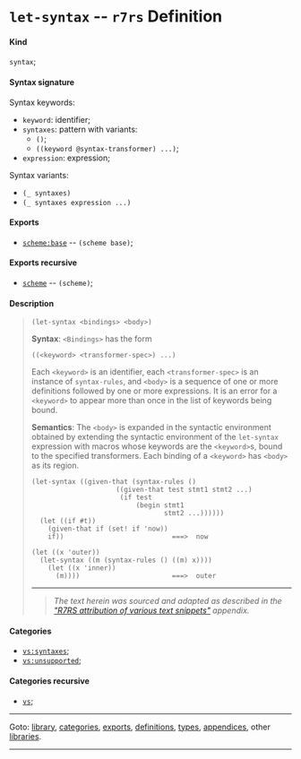 

<a id='definition__r7rs__let-syntax'></a>

# `let-syntax` -- `r7rs` Definition


<a id='definition__r7rs__let-syntax__kind'></a>

#### Kind

`syntax`;


<a id='definition__r7rs__let-syntax__syntax-signature'></a>

#### Syntax signature

Syntax keywords:
 * `keyword`: identifier;
 * `syntaxes`: pattern with variants:
   * `()`;
   * `((keyword @syntax-transformer) ...)`;
 * `expression`: expression;

Syntax variants:
 * `(_ syntaxes)`
 * `(_ syntaxes expression ...)`


<a id='definition__r7rs__let-syntax__exports'></a>

#### Exports

 * [`scheme:base`](../../r7rs/exports/scheme_3a_base.md#export__r7rs__scheme_3a_base) -- `(scheme base)`;


<a id='definition__r7rs__let-syntax__exports-recursive'></a>

#### Exports recursive

 * [`scheme`](../../r7rs/exports/scheme.md#export__r7rs__scheme) -- `(scheme)`;


<a id='definition__r7rs__let-syntax__description'></a>

#### Description

> ````
> (let-syntax <bindings> <body>)
> ````
> 
> 
> **Syntax**:
> `<Bindings>` has the form
> ````
> ((<keyword> <transformer-spec>) ...)
> ````
> Each `<keyword>` is an identifier,
> each `<transformer-spec>` is an instance of `syntax-rules`, and
> `<body>` is a sequence of one or more definitions followed
> by one or more expressions.  It is an error
> for a `<keyword>` to appear more than once in the list of keywords
> being bound.
> 
> **Semantics**:
> The `<body>` is expanded in the syntactic environment
> obtained by extending the syntactic environment of the
> `let-syntax` expression with macros whose keywords are
> the `<keyword>`s, bound to the specified transformers.
> Each binding of a `<keyword>` has `<body>` as its region.
> 
> ````
> (let-syntax ((given-that (syntax-rules ()
>                      ((given-that test stmt1 stmt2 ...)
>                       (if test
>                           (begin stmt1
>                                  stmt2 ...))))))
>   (let ((if #t))
>     (given-that if (set! if 'now))
>     if))                           ===>  now
> 
> (let ((x 'outer))
>   (let-syntax ((m (syntax-rules () ((m) x))))
>     (let ((x 'inner))
>       (m))))                       ===>  outer
> ````
> 
> 
> ----
> > *The text herein was sourced and adapted as described in the ["R7RS attribution of various text snippets"](../../r7rs/appendices/attribution.md#appendix__r7rs__attribution) appendix.*


<a id='definition__r7rs__let-syntax__categories'></a>

#### Categories

 * [`vs:syntaxes`](../../vonuvoli/categories/vs_3a_syntaxes.md#category__vonuvoli__vs_3a_syntaxes);
 * [`vs:unsupported`](../../vonuvoli/categories/vs_3a_unsupported.md#category__vonuvoli__vs_3a_unsupported);


<a id='definition__r7rs__let-syntax__categories-recursive'></a>

#### Categories recursive

 * [`vs`](../../vonuvoli/categories/vs.md#category__vonuvoli__vs);

----

Goto: [library](../../r7rs/_index.md#library__r7rs), [categories](../../r7rs/categories/_index.md#toc__r7rs__categories), [exports](../../r7rs/exports/_index.md#toc__r7rs__exports), [definitions](../../r7rs/definitions/_index.md#toc__r7rs__definitions), [types](../../r7rs/types/_index.md#toc__r7rs__types), [appendices](../../r7rs/appendices/_index.md#toc__r7rs__appendices), other [libraries](../../_libraries.md#toc__libraries).

----

